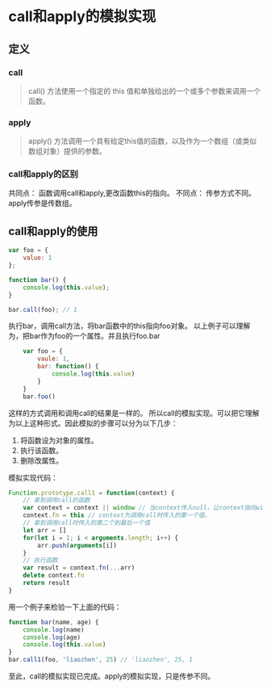 # call和apply的模拟实现

## 定义

### call
>call() 方法使用一个指定的 this 值和单独给出的一个或多个参数来调用一个函数。
### apply
>apply() 方法调用一个具有给定this值的函数，以及作为一个数组（或类似数组对象）提供的参数。
### call和apply的区别
共同点：
函数调用call和apply,更改函数this的指向。
不同点：
传参方式不同。apply传参是传数组。

## call和apply的使用
```javascript
var foo = {
    value: 1
};

function bar() {
    console.log(this.value);
}

bar.call(foo); // 1
```
执行bar，调用call方法，将bar函数中的this指向foo对象。
以上例子可以理解为，把bar作为foo的一个属性。并且执行foo.bar

```javascript
    var foo = {
        vaule: 1,
        bar: function() {
            console.log(this.value)
        }
    }
    bar.foo()
```
这样的方式调用和调用call的结果是一样的。
所以call的模拟实现。可以把它理解为以上这种形式。因此模拟的步骤可以分为以下几步：
1. 将函数设为对象的属性。
2. 执行该函数。
3. 删除改属性。

模拟实现代码：
```javascript
Function.prototype.call1 = function(context) {
    // 拿到调用call的函数
    var context = context || window // 当context传入null，让context指向window
    context.fn = this // context为调用call时传入的第一个值。
    // 拿到调用call时传入的第二个到最后一个值
    let arr = []
    for(let i = 1; i < arguments.length; i++) {
        arr.push(arguments[i])
    }
    // 执行函数
    var result = context.fn(...arr)
    delete context.fn
    return result
}
```
用一个例子来检验一下上面的代码：
```javascript                                                                                                                                                                                                                                                                                                                                                                                                                                                                                                                                                                                                                                                                                                                                                                                                                                                                                                                                                                                                                                                                                                                                                                                                                                                                                                                                                                                                                                                                                                                                                                                                                                                                                                                                                                                                                                                                                                                                                                                                                                                                                                                                                                                                                                                                                                                                                                                                                                                                                                                                                                                                                                                                                                                                                                                                                                                                                                                                                                                                                                                                                                                                                                                                                                                                                                                                                                                                                                                                                                                                                                                                                                                                                                                                                                                                                                                                                                                                                                                                                                                                                                                                                                                                                                                                                                                                                                                                                                                                                                                                                                                                                                                                                                                                                                                                                                                                                                                                                                                                                                                                                                                                                                                                                                                                                                                                                                                                                                                                                                                                                                                                                                                                                                                                                                                                                                                                                                                                                                                                                                                                                                                                                                                                                                                                                                                                                                                                                                                                                                                                                                                                                                                                                                                                                                                                                                                                                                                                                                                                                                                                                                                                                                                                                                                                                                                                                                                                                                                                                                                                                                                                                                                                                                                                                                                                                                                                                                                                                                                                                                                                                                                                                                                                                                                                                                                                                                                                                                                                                                                                                                                                                                                                                                                                                                                                                                                                                                                                                                                                                                                                                                                                                                                                                                                                                                                                                                                                                                                                                                                                                                                                                                                                                                                                                                                                                                                                                                                                                                                                                                                                                                                                                                                                                                                                                                                                                                                                                                                                                                                                                                                                                                                                                                                                                                                                                                                                                                                                                                                                                                                                                                                                                                                                                                                                                                                                                                                                                                                                                                                                                                                                                                                                                                                                                                                                                                                                                                                                                                                                                                                                                                                                                                                                                                                                                                                                                                                                                                                                                                                                                                                                                                                                                                                                                                                                                                                                                                                                                                                                                                                                                                                                                                                                                                                                                                                                                                                                                                                                                                                                                                                                                                                                                                                                                                                                                                                                                                                                                                                                                                                                                                                                                                                                                                                                                                                                                                                                                                                                                                                                                                                                                                                                                                                                                                                                                                                                                                                                                                                                                                                                                                                                                                                                                                                                                                                                                                                                                                                                                                                                                                                                                                                                                                                                                                                                                          
function bar(name, age) {
    console.log(name)
    console.log(age)
    console.log(this.value)
}
bar.call1(foo, 'liaozhen', 25) // 'liaozhen', 25, 1
```
至此，call的模拟实现已完成。apply的模拟实现，只是传参不同。